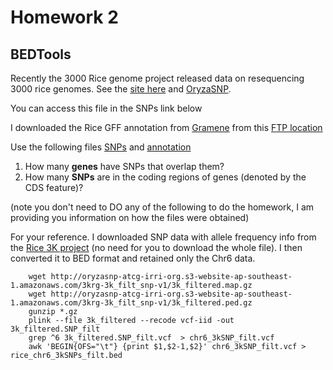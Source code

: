 Homework 2
==========


BEDTools
--------

Recently the 3000 Rice genome project released data on resequencing
3000 rice genomes. See the [site
here](http://blog.dnanexus.com/tag/3000-rice-genomes-project/) and
[OryzaSNP](http://www.oryzasnp.org/).

You can access this file in the SNPs link below

I downloaded  the Rice GFF annotation from [Gramene](http://gramene.org) from this [FTP location](ftp://ftp.gramene.org/pub/gramene/release47/data/gff3/oryza_sativa/Oryza_sativa.IRGSP-1.0.27.chromosome.6.gff3.gz)

Use the following files [SNPs](http://hyphaltip.github.io/GEN220_2015/data/rice_chr6_3kSNPs_filt.bed.gz) and [annotation](http://hyphaltip.github.io/GEN220_2015/data/Oryza_sativa.IRGSP-1.0.27.chromosome.6.gff3.gz)

1. How many __genes__ have SNPs that overlap them?
2. How many __SNPs__ are in the coding regions of genes (denoted by the CDS feature)?


(note you don't need to DO any of the following to do the homework, I am providing you information on how the files were obtained)

For your reference. I downloaded SNP data with allele frequency info from the [Rice 3K project](http://s3.amazonaws.com/3kricegenome/reduced/NB-snp.frqx.gz) (no need for you to download the whole file). I then converted it to BED format and retained only the Chr6 data.
```shell
    wget http://oryzasnp-atcg-irri-org.s3-website-ap-southeast-1.amazonaws.com/3krg-3k_filt_snp-v1/3k_filtered.map.gz
    wget http://oryzasnp-atcg-irri-org.s3-website-ap-southeast-1.amazonaws.com/3krg-3k_filt_snp-v1/3k_filtered.ped.gz
    gunzip *.gz
    plink --file 3k_filtered --recode vcf-iid -out 3k_filtered.SNP_filt
    grep ^6 3k_filtered.SNP_filt.vcf  > chr6_3kSNP_filt.vcf
    awk 'BEGIN{OFS="\t"} {print $1,$2-1,$2}' chr6_3kSNP_filt.vcf > rice_chr6_3kSNPs_filt.bed
```
